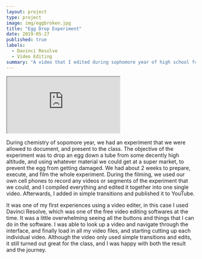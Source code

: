```yaml
---
layout: project
type: project
image: img/eggbroken.jpg
title: "Egg Drop Experiment"
date: 2019-05-27
published: true
labels:
  - Davinci Resolve
  - Video Editing
summary: "A video that I edited during sophomore year of high school for a group experiment we did on egg drops, using yeast and alka seltzer to create a protective layer to ensure that the egg doesn't crack during impact."
---
```

<div class="ratio ratio-16x9">
  <iframe src="https://youtu.be/tFY9cl7IdKs?si=QSIvvdGsjidtbDg0" title="YouTube video" allowfullscreen></iframe>
</div>

During chemistry of sopomore year, we had an experiment that we were allowed to document, and present to the class. The objective of the experiment was to drop an egg down a tube from some decently high altitude, and using whatever material we could get at a super market, to prevent the egg from getting damaged. We had about 2 weeks to prepare, execute, and film the whole experiment. During the filming, we used our own cell phones to record any videos or segments of the experiment that we could, and I compiled everything and edited it together into one single video. Afterwards, I added in simple transitions and published it to YouTube. 

It was one of my first experiences using a video editer, in this case I used Davinci Resolve, which was one of the free video editing softwares at the time. It was a little overwhelming seeing all the buttons and things that I can do in the software. I was able to look up a video and navigate through the interface, and finally load in all my video files, and starting cutting up each individual video. Although the video only used simple transitions and edits, it still turned out great for the class, and I was happy with both the result and the journey. 
